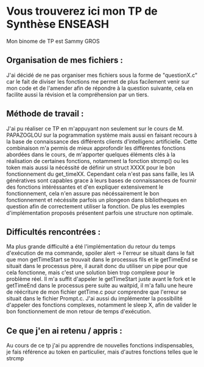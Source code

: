 # Vous trouverez ici mon TP de Synthèse ENSEASH

Mon binome de TP est Sammy GROS

## Organisation de mes fichiers :

  J'ai décidé de ne pas organiser mes fichiers sous la forme de "questionX.c" car le fait de diviser les fonctions me permet de plus facilement venir sur mon code et de l'amender afin de répondre à la question suivante, cela en facilite aussi la révision et la compréhension par un tiers.

## Méthode de travail :

  J'ai pu réaliser ce TP en m'appuyant non seulement sur le cours de M. PAPAZOGLOU sur la pogrammation système mais aussi en faisant recours à la base de connaissance des différents clients d'intelligenc artificielle.
Cette combinaison m'a permis de mieux approfondir les différentes fonctions abordées dans le cours, de m'apporter quelques éléments clés à la réalisation de certaines fonctions, notamment la fonction strcmp() ou les token mais aussi la nécéssité de définir un struct XXXX pour le bon fonctionnement du get_timeXX.
Cependant cela n'est pas sans faille, les IA génératives sont capables grace à leurs bases de connaissances de fournir des fonctions intéréssantes et d'en expliquer extensivement le fonctionnement, cela n'en assure pas nécéssairement le bon fonctionnement et nécéssite parfois un plongeon dans bibliotheques en question afin de correctement utiliser la fonction. De plus les exemples d'implémentation proposés présentent parfois une structure non optimale.

## Difficultés rencontrées :

  Ma plus grande difficulté a été l'implémentation du retour du temps d'exécution de ma commande, spoiler alert -> l'erreur se situait dans le fait que mon getTimeStart se trouvait dans le processus fils et le getTimeEnd se situait dans le processus père, il aurait donc du utiliser un pipe pour que cela fonctionne, mais c'est une solution bien trop complexe pour le problème réel. Il m'a suffit d'appeler le getTimeStart juste avant le fork et le getTimeEnd dans le processus pere suite au waitpid, il m'a fallu une heure de réécriture de mon fichier getTime.c pour comprendre que l'erreur se situait dans le fichier Prompt.c. J'ai aussi du implémenter la possibilité d'appeler des fonctions complexes, notamment le sleep X, afin de valider le bon fonctionnement de mon retour de temps d'exécution.

## Ce que j'en ai retenu / appris : 

  Au cours de ce tp j'ai pu apprendre de nouvelles fonctions indispensables, je fais référence au token en particulier, mais d'autres fonctions telles que le strcmp 

